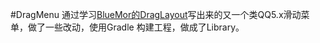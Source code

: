 #DragMenu
通过学习<a href="https://github.com/BlueMor/DragLayout">BlueMor的DragLayout</a>写出来的又一个类QQ5.x滑动菜单，做了一些改动，使用Gradle 构建工程，做成了Library。